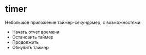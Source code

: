 # timer

Небольшое приложение таймер-секундомер, с возможностями:

<ul>
<li>Начать отчет времени</li>
<li>Остановить таймер</li>
<li>Продолжить</li>
<li>Обнулить таймер</li>
</ul>

